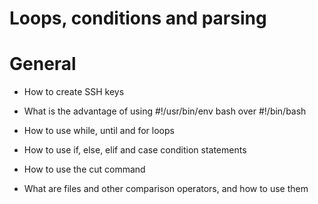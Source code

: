 #  Loops, conditions and parsing

# General

* How to create SSH keys

* What is the advantage of using #!/usr/bin/env bash over #!/bin/bash

* How to use while, until and for loops

* How to use if, else, elif and case condition statements

* How to use the cut command

* What are files and other comparison operators, and how to use them
